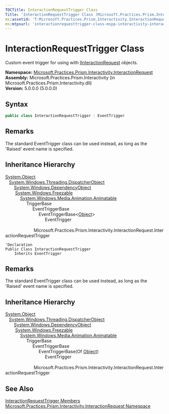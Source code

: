 ```yaml
---
TOCTitle: InteractionRequestTrigger Class
Title: 'InteractionRequestTrigger Class (Microsoft.Practices.Prism.Interactivity.InteractionRequest)'
ms:assetid: 'T:Microsoft.Practices.Prism.Interactivity.InteractionRequest.InteractionRequestTrigger'
ms:mtpsurl: 'interactionrequesttrigger-class-mspp-interactivity-interactionrequest.md'
---
```


# InteractionRequestTrigger Class

Custom event trigger for using with [IInteractionRequest](/patterns-practices/reference/iinteractionrequest-interface-mspp-interactivity-interactionrequest) objects.

**Namespace:** [Microsoft.Practices.Prism.Interactivity.InteractionRequest](/patterns-practices/reference/mspp-interactivity-interactionrequest-namespace)  
**Assembly:** Microsoft.Practices.Prism.Interactivity (in Microsoft.Practices.Prism.Interactivity.dll)  
**Version:** 5.0.0.0 (5.0.0.0)

## Syntax

```C#
public class InteractionRequestTrigger : EventTrigger
```

## Remarks

The standard EventTrigger class can be used instead, as long as the 'Raised' event name is specified.

## Inheritance Hierarchy

[System.Object](http://msdn.microsoft.com/en-us/library/e5kfa45b)  
&nbsp;&nbsp;&nbsp;[System.Windows.Threading.DispatcherObject](http://msdn.microsoft.com/en-us/library/ms615925)  
&nbsp;&nbsp;&nbsp;&nbsp;&nbsp;&nbsp;&nbsp;[System.Windows.DependencyObject](http://msdn.microsoft.com/en-us/library/ms589309)  
&nbsp;&nbsp;&nbsp;&nbsp;&nbsp;&nbsp;&nbsp;&nbsp;[System.Windows.Freezable](http://msdn.microsoft.com/en-us/library/ms602734)  
&nbsp;&nbsp;&nbsp;&nbsp;&nbsp;&nbsp;&nbsp;&nbsp;&nbsp;&nbsp;&nbsp;&nbsp;[System.Windows.Media.Animation.Animatable](http://msdn.microsoft.com/en-us/library/ms618388)  
&nbsp;&nbsp;&nbsp;&nbsp;&nbsp;&nbsp;&nbsp;&nbsp;&nbsp;&nbsp;&nbsp;&nbsp;&nbsp;&nbsp;&nbsp;&nbsp;&nbsp;TriggerBase  
&nbsp;&nbsp;&nbsp;&nbsp;&nbsp;&nbsp;&nbsp;&nbsp;&nbsp;&nbsp;&nbsp;&nbsp;&nbsp;&nbsp;&nbsp;&nbsp;&nbsp;&nbsp;&nbsp;&nbsp;&nbsp;&nbsp;EventTriggerBase  
&nbsp;&nbsp;&nbsp;&nbsp;&nbsp;&nbsp;&nbsp;&nbsp;&nbsp;&nbsp;&nbsp;&nbsp;&nbsp;&nbsp;&nbsp;&nbsp;&nbsp;&nbsp;&nbsp;&nbsp;&nbsp;&nbsp;&nbsp;&nbsp;&nbsp;&nbsp;&nbsp;EventTriggerBase&lt;[Object](http://msdn.microsoft.com/en-us/library/e5kfa45b)&gt;  
&nbsp;&nbsp;&nbsp;&nbsp;&nbsp;&nbsp;&nbsp;&nbsp;&nbsp;&nbsp;&nbsp;&nbsp;&nbsp;&nbsp;&nbsp;&nbsp;&nbsp;&nbsp;&nbsp;&nbsp;&nbsp;&nbsp;&nbsp;&nbsp;&nbsp;&nbsp;&nbsp;&nbsp;&nbsp;&nbsp;&nbsp;&nbsp;EventTrigger  
&nbsp;&nbsp;&nbsp;&nbsp;&nbsp;&nbsp;&nbsp;&nbsp;&nbsp;&nbsp;&nbsp;&nbsp;&nbsp;&nbsp;  &nbsp;&nbsp;&nbsp;&nbsp;&nbsp;&nbsp;&nbsp;&nbsp;&nbsp;&nbsp;&nbsp;&nbsp;&nbsp;&nbsp;&nbsp;&nbsp;&nbsp;&nbsp;&nbsp;&nbsp;&nbsp;&nbsp;&nbsp;Microsoft.Practices.Prism.Interactivity.InteractionRequest.InteractionRequestTrigger

```VB
'Declaration
Public Class InteractionRequestTrigger
	Inherits EventTrigger
```

## Remarks

The standard EventTrigger class can be used instead, as long as the 'Raised' event name is specified.

## Inheritance Hierarchy

[System.Object](http://msdn.microsoft.com/en-us/library/e5kfa45b)  
&nbsp;&nbsp;&nbsp;[System.Windows.Threading.DispatcherObject](http://msdn.microsoft.com/en-us/library/ms615925)  
&nbsp;&nbsp;&nbsp;&nbsp;&nbsp;&nbsp;&nbsp;[System.Windows.DependencyObject](http://msdn.microsoft.com/en-us/library/ms589309)  
&nbsp;&nbsp;&nbsp;&nbsp;&nbsp;&nbsp;&nbsp;&nbsp;[System.Windows.Freezable](http://msdn.microsoft.com/en-us/library/ms602734)  
&nbsp;&nbsp;&nbsp;&nbsp;&nbsp;&nbsp;&nbsp;&nbsp;&nbsp;&nbsp;&nbsp;&nbsp;[System.Windows.Media.Animation.Animatable](http://msdn.microsoft.com/en-us/library/ms618388)  
&nbsp;&nbsp;&nbsp;&nbsp;&nbsp;&nbsp;&nbsp;&nbsp;&nbsp;&nbsp;&nbsp;&nbsp;&nbsp;&nbsp;&nbsp;&nbsp;&nbsp;TriggerBase  
&nbsp;&nbsp;&nbsp;&nbsp;&nbsp;&nbsp;&nbsp;&nbsp;&nbsp;&nbsp;&nbsp;&nbsp;&nbsp;&nbsp;&nbsp;&nbsp;&nbsp;&nbsp;&nbsp;&nbsp;&nbsp;&nbsp;EventTriggerBase  
&nbsp;&nbsp;&nbsp;&nbsp;&nbsp;&nbsp;&nbsp;&nbsp;&nbsp;&nbsp;&nbsp;&nbsp;&nbsp;&nbsp;&nbsp;&nbsp;&nbsp;&nbsp;&nbsp;&nbsp;&nbsp;&nbsp;&nbsp;&nbsp;&nbsp;&nbsp;&nbsp;EventTriggerBase(Of [Object](http://msdn.microsoft.com/en-us/library/e5kfa45b))  
&nbsp;&nbsp;&nbsp;&nbsp;&nbsp;&nbsp;&nbsp;&nbsp;&nbsp;&nbsp;&nbsp;&nbsp;&nbsp;&nbsp;&nbsp;&nbsp;&nbsp;&nbsp;&nbsp;&nbsp;&nbsp;&nbsp;&nbsp;&nbsp;&nbsp;&nbsp;&nbsp;&nbsp;&nbsp;&nbsp;&nbsp;&nbsp;EventTrigger  
&nbsp;&nbsp;&nbsp;&nbsp;&nbsp;&nbsp;&nbsp;&nbsp;&nbsp;&nbsp;&nbsp;&nbsp;&nbsp;&nbsp;  &nbsp;&nbsp;&nbsp;&nbsp;&nbsp;&nbsp;&nbsp;&nbsp;&nbsp;&nbsp;&nbsp;&nbsp;&nbsp;&nbsp;&nbsp;&nbsp;&nbsp;&nbsp;&nbsp;&nbsp;&nbsp;&nbsp;&nbsp;Microsoft.Practices.Prism.Interactivity.InteractionRequest.InteractionRequestTrigger

## See Also

[InteractionRequestTrigger Members](/patterns-practices/reference/interactionrequesttrigger-members-mspp-interactivity-interactionrequest)  
[Microsoft.Practices.Prism.Interactivity.InteractionRequest Namespace](/patterns-practices/reference/mspp-interactivity-interactionrequest-namespace)  